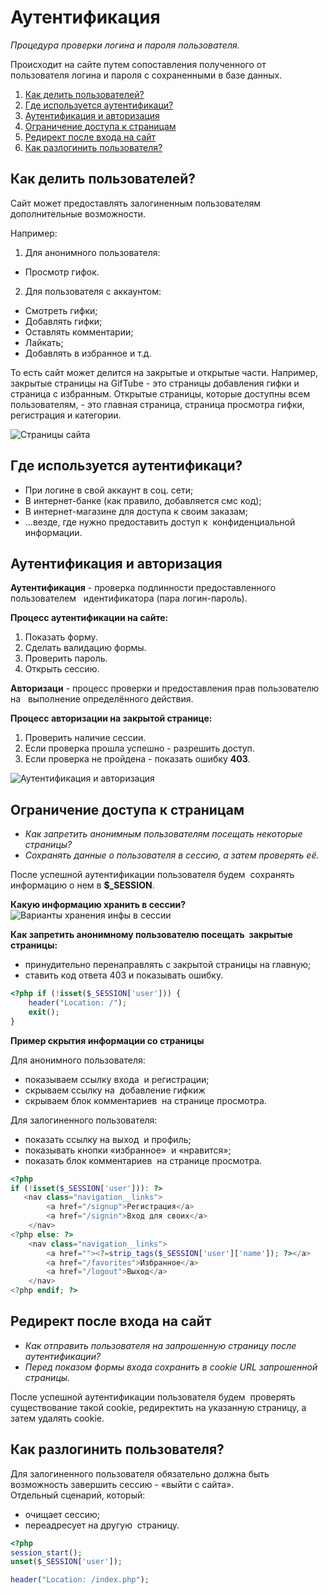 # Аутентификация

_Процедура проверки логина и пароля пользователя._

Происходит на сайте путем сопоставления полученного от пользователя логина и пароля с сохраненными в базе данных.

1. [Как делить пользователей?](#1)
2. [Где используется аутентификаци?](#2)
3. [Аутентификация и авторизация](#3)
4. [Ограничение доступа к страницам](#4)
5. [Редирект после входа на сайт](#5)
6. [Как разлогинить пользователя?](#6)

<a name="1"><h2>Как делить пользователей?</h2></a>

Сайт может предоставлять залогиненным пользователям   дополнительные возможности.

Например:
1. Для анонимного пользователя:
 - Просмотр гифок.
2. Для пользователя с аккаунтом:
 - Смотреть гифки;
 - Добавлять гифки;
 - Оставлять комментарии;
 - Лайкать;
 - Добавлять в избранное и т.д.

То есть сайт может делится на закрытые и открытые части. 
Например, закрытые страницы на GifTube - это страницы добавления гифки и страница с избранным.
Открытые страницы, которые доступны всем пользователям, - это главная страница, страница просмотра гифки, регистрация и категории.

![Страницы сайта](../master/img/Screenshot_4.png)

<a name="2"><h2>Где используется аутентификаци?</h2></a>

- При логине в свой аккаунт в соц. сети;
- В интернет-банке (как правило, добавляется смс код);
- В интернет-магазине для доступа к своим заказам;
- …везде, где нужно предоставить доступ к  конфиденциальной информации.

<a name="3"><h2>Аутентификация и авторизация</h2></a>

**Аутентификация** - проверка подлинности предоставленного пользователем   идентификатора (пара логин-пароль).

**Процесс аутентификации на сайте:**
1. Показать форму.
2. Сделать валидацию формы.
3. Проверить пароль.
4. Открыть сессию.

**Авторизаци** - процесс проверки и предоставления прав пользователю на   выполнение определённого действия.

**Процесс авторизации на закрытой странице:**
1. Проверить наличие сессии.
2. Если проверка прошла успешно - разрешить доступ.
3. Если проверка не пройдена - показать ошибку **403**.

![Аутентификация и авторизация](../master/img/Screenshot_5.png)

<a name="4"><h2>Ограничение доступа к страницам</h2></a>

- _Как запретить анонимным пользователям посещать некоторые страницы?_
- _Сохранять данные о пользователя в сессию, а затем проверять её._

После успешной аутентификации пользователя будем  сохранять информацию о нем в **$_SESSION**.

**Какую информацию хранить в сессии?**
![Варианты хранения инфы в сессии](../master/img/Screenshot_8.png)

**Как запретить анонимному пользователю посещать  закрытые страницы:**
- принудительно перенаправлять с закрытой страницы на главную;
- ставить код ответа 403 и показывать ошибку.

```php
<?php if (!isset($_SESSION['user'])) {
	header("Location: /");
	exit();
}
```

**Пример скрытия информации со страницы**

Для анонимного пользователя:
- показываем ссылку входа  и регистрации;
- скрываем ссылку на  добавление гифкиж
- скрываем блок комментариев  на странице просмотра.

Для залогиненного пользователя:
- показать ссылку на выход  и профиль;
- показывать кнопки «избранное»  и «нравится»;
- показать блок комментариев  на странице просмотра.

```php
<?php 
if (!isset($_SESSION['user'])): ?>
   <nav class="navigation__links">
 		<a href="/signup">Регистрация</a>
 		<a href="/signin">Вход для своих</a>
 	</nav>
<?php else: ?>
	<nav class="navigation__links">
		<a href=""><?=strip_tags($_SESSION['user']['name']); ?></a>
		<a href="/favorites">Избранное</a>
		<a href="/logout">Выход</a>
	</nav>
<?php endif; ?>
```

<a name="5"><h2>Редирект после входа на сайт</h2></a>

- _Как отправить пользователя на запрошенную страницу после аутентификации?_
- _Перед показом формы входа сохранить в cookie URL запрошенной страницы._

 После успешной аутентификации пользователя будем  проверять существование такой cookie, редиректить на указанную страницу, а затем удалять cookie.


<a name="6"><h2>Как разлогинить пользователя?</h2></a>

Для залогиненного пользователя обязательно должна быть   возможность завершить сессию - «выйти с сайта».  
Отдельный сценарий, который:
- очищает сессию;
- переадресует на другую  страницу.

```php
<?php
session_start();
unset($_SESSION['user']);

header("Location: /index.php");
```

  
